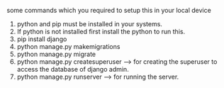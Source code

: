  some commands which you required to setup this in your local device

 1. python and pip must be installed in your systems.
 2. If python is not installed first install the python to run this.
 3. pip install django
 4. python manage.py makemigrations
 5. python manage.py migrate
 6. python manage.py createsuperuser  --> for creating the superuser to access the database of django admin.
 7. python manage.py runserver   --> for running the server.
